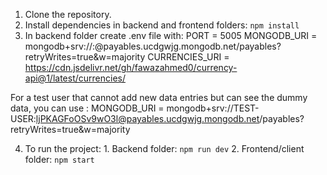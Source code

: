 1. Clone the repository.
2. Install dependencies in backend and frontend folders: `npm install`
3. In backend folder create .env file with:
PORT = 5005
MONGODB_URI = mongodb+srv://<USERNAME>:<PASSWORD>@payables.ucdgwjg.mongodb.net/payables?retryWrites=true&w=majority
CURRENCIES_URI = https://cdn.jsdelivr.net/gh/fawazahmed0/currency-api@1/latest/currencies/

For a test user that cannot add new data entries but can see the dummy data, you can use :
MONGODB_URI = mongodb+srv://TEST-USER:ljPKAGFoOSv9wO3l@payables.ucdgwjg.mongodb.net/payables?retryWrites=true&w=majority

4. To run the project: 1. Backend folder: `npm run dev`
                       2. Frontend/client folder: `npm start`

